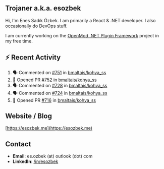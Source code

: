 ##  Trojaner a.k.a. esozbek
Hi, I'm Enes Sadık Özbek. I am primarily a React & .NET developer. I also occasionally do DevOps stuff.

I am currently working on the [OpenMod .NET Plugin Framework](https://github.com/openmod/openmod) project in my free time. 

## :zap: Recent Activity

<!--START_SECTION:activity-->
1. 🗣 Commented on [#751](https://github.com/bmaltais/kohya_ss/issues/751) in [bmaltais/kohya_ss](https://github.com/bmaltais/kohya_ss)
2. 💪 Opened PR [#752](https://github.com/bmaltais/kohya_ss/pull/752) in [bmaltais/kohya_ss](https://github.com/bmaltais/kohya_ss)
3. 🗣 Commented on [#728](https://github.com/bmaltais/kohya_ss/issues/728) in [bmaltais/kohya_ss](https://github.com/bmaltais/kohya_ss)
4. 🗣 Commented on [#724](https://github.com/bmaltais/kohya_ss/issues/724) in [bmaltais/kohya_ss](https://github.com/bmaltais/kohya_ss)
5. 💪 Opened PR [#716](https://github.com/bmaltais/kohya_ss/pull/716) in [bmaltais/kohya_ss](https://github.com/bmaltais/kohya_ss)
<!--END_SECTION:activity-->

## Website / Blog
[https://esozbek.me](https://esozbek.me)

## Contact
- **Email**: es.ozbek (at) outlook (dot) com
- **LinkedIn**: [/in/esozbek](https://linkedin.com/in/esozbek)
